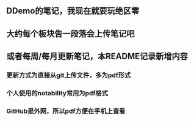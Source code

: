 ## DDemo的笔记，我现在就要玩绝区零

## 大约每个板块告一段落会上传笔记吧
## 或者每周/每月更新笔记，本README记录新增内容

### 更新方式为直接从git上传文件，多为pdf形式
### 个人使用的notability常用为pdf格式
### GitHub是外网，所以pdf方便在手机上查看

